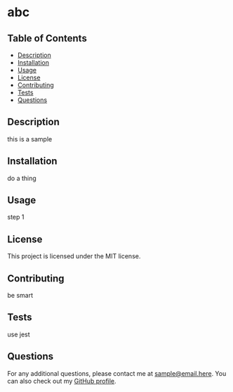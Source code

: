 # abc

## Table of Contents

- [Description](#description)
- [Installation](#installation)
- [Usage](#usage)
- [License](#license)
- [Contributing](#contributing)
- [Tests](#tests)
- [Questions](#questions)

## Description

this is a sample

## Installation

do a thing

## Usage

step 1

## License

This project is licensed under the MIT license.

## Contributing

be smart

## Tests

use jest

## Questions

For any additional questions, please contact me at [sample@email.here](mailto:sample@email.here). 
You can also check out my [GitHub profile](https://github.com/sample).